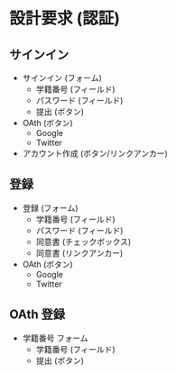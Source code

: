 # 設計要求 (認証)

## サインイン

- サインイン (フォーム)
  - 学籍番号 (フィールド)
  - パスワード (フィールド)
  - 提出 (ボタン)
- OAth (ボタン)
  - Google
  - Twitter
- アカウント作成 (ボタン/リンクアンカー)

## 登録

- 登録 (フォーム)
  - 学籍番号 (フィールド)
  - パスワード (フィールド)
  - 同意書 (チェックボックス)
  - 同意書 (リンクアンカー)
- OAth (ボタン)
  - Google
  - Twitter

## OAth 登録

- 学籍番号 フォーム
  - 学籍番号 (フィールド)
  - 提出 (ボタン)

